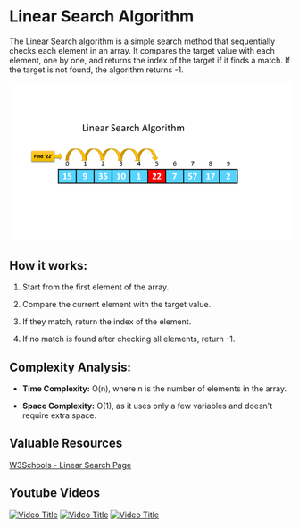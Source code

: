 # Linear Search Algorithm

The Linear Search algorithm is a simple search method that sequentially checks each element in an array. It compares the target value with each element, one by one, and returns the index of the target if it finds a match. If the target is not found, the algorithm returns -1.

![linear-search-illustration](image.png)

## How it works:
1. Start from the first element of the array.

2. Compare the current element with the target value.

3. If they match, return the index of the element.

4. If no match is found after checking all elements, return -1.

## Complexity Analysis:
- **Time Complexity:** O(n), where n is the number of elements in the array.

- **Space Complexity:** O(1), as it uses only a few variables and doesn't require extra space.

## Valuable Resources
[W3Schools - Linear Search Page](https://www.w3schools.com/dsa/dsa_algo_linearsearch.php)

## Youtube Videos 
[![Video Title](https://img.youtube.com/vi/246V51AWwZM/0.jpg)](https://www.youtube.com/watch?v=246V51AWwZM)
[![Video Title](https://img.youtube.com/vi/19hcyQN8J7o/0.jpg)](https://www.youtube.com/watch?v=19hcyQN8J7o)
[![Video Title](https://img.youtube.com/vi/EvRdNdOfRl8/0.jpg)](https://www.youtube.com/watch?v=EvRdNdOfRl8)